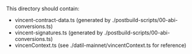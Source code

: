 This directory should contain:

- vincent-contract-data.ts (generated by ./postbuild-scripts/00-abi-conversions.ts)
- vincent-signatures.ts (generated by ./postbuild-scripts/00-abi-conversions.ts)
- vincenContext.ts (see ./datil-mainnet/vincentContext.ts for reference)
